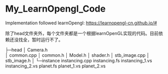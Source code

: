 # My_LearnOpengl_Code

Implementation followed learnOpengl:
https://learnopengl-cn.github.io/#

除了head文件夹外，每个文件夹都是一个根据learnOpenGL实现的代码。目前依赖还没找全，暂时运行不了。

├─head
│      Camera.h           
│      common.cpp
│      common.h
│      Model.h
│      shader.h
│      stb_image.cpp
│      stb_image.h
│
└─instance
        instancing.cpp
        instancing.fs
        instancing_1.vs
        instancing_2.vs
        planet.fs
        planet_1.vs
        planet_2.vs
